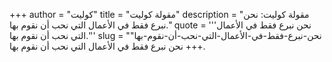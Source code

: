 +++
author = "كوليت"
title = "مقولة كوليت"
description = "مقولة كوليت: نحن نبرع فقط في الأعمال التي نحب أن نقوم بها."
quote = '''نحن نبرع فقط في الأعمال التي نحب أن نقوم بها.''' 
slug = "نحن-نبرع-فقط-في-الأعمال-التي-نحب-أن-نقوم-بها"
+++
نحن نبرع فقط في الأعمال التي نحب أن نقوم بها.
